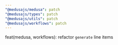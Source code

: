 ```yaml
---
"@medusajs/medusa": patch
"@medusajs/types": patch
"@medusajs/utils": patch
"@medusajs/workflows": patch
---
```


feat(medusa, workflows): refactor `generate` line items
